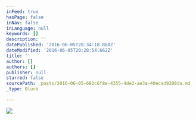 ```yaml
---
inFeed: true
hasPage: false
inNav: false
inLanguage: null
keywords: []
description: ''
datePublished: '2016-06-05T20:34:18.860Z'
dateModified: '2016-06-05T20:28:54.662Z'
title: ''
author: []
authors: []
publisher: null
starred: false
sourcePath: _posts/2016-06-05-682c6f8e-4355-4de2-ae3a-40ecad9208da.md
_type: Blurb

---
```

![](https://the-grid-user-content.s3-us-west-2.amazonaws.com/0aec7703-2580-47b1-8793-774ad45c50ab.jpg)
